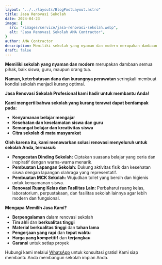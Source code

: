 ```yaml
---
layout: "../../layouts/BlogPostLayout.astro"
title: Jasa Renovasi Sekolah
date: 2024-04-23
image: {
  src: "/images/service/jasa-renovasi-sekolah.webp",
  alt: "Jasa Renovasi Sekolah AMA Contractor",
}
author: AMA Contractor
description: Memiliki sekolah yang nyaman dan modern merupakan dambaan semua pihak, baik siswa, guru, maupun orang tua. Namun, keterbatasan dana dan kurangnya perawatan seringkali membuat kondisi sekolah menjadi kurang optimal.
draft: false
---
```

**Memiliki sekolah yang nyaman dan modern** merupakan dambaan semua pihak, baik siswa, guru, maupun orang tua.

**Namun, keterbatasan dana dan kurangnya perawatan** seringkali membuat kondisi sekolah menjadi kurang optimal.

**Jasa Renovasi Sekolah Profesional kami hadir untuk membantu Anda!**

**Kami mengerti bahwa sekolah yang kurang terawat dapat berdampak pada:**

-   **Kenyamanan belajar mengajar**
-   **Kesehatan dan keselamatan siswa dan guru**
-   **Semangat belajar dan kreativitas siswa**
-   **Citra sekolah di mata masyarakat**

**Oleh karena itu, kami menawarkan solusi renovasi menyeluruh untuk sekolah Anda, termasuk:**

-   **Pengecatan Dinding Sekolah:** Ciptakan suasana belajar yang ceria dan inspiratif dengan warna-warna menarik.
-   **Pembuatan Lapangan Sekolah:** Dukung aktivitas fisik dan kesehatan siswa dengan lapangan olahraga yang representatif.
-   **Pembuatan MCK Sekolah:** Wujudkan toilet yang bersih dan higienis untuk kenyamanan siswa.
-   **Renovasi Ruang Kelas dan Fasilitas Lain:** Perbaharui ruang kelas, laboratorium, perpustakaan, dan fasilitas sekolah lainnya agar lebih modern dan fungsional.

**Mengapa Memilih Jasa Kami?**

-   **Berpengalaman** dalam renovasi sekolah
-   **Tim ahli** dan **berkualitas tinggi**
-   **Material berkualitas tinggi** dan **tahan lama**
-   **Pengerjaan yang rapi** dan **tepat waktu**
-   **Harga yang kompetitif** dan **terjangkau**
-   **Garansi** untuk setiap proyek

Hubungi kami melalui [WhatsApp](https://api.whatsapp.com/send?phone=6285780007121&text=Halo%20saya%20ingin%20konsultasi%20tentang) untuk konsultasi gratis! Kami siap membantu Anda membangun sekolah impian Anda.